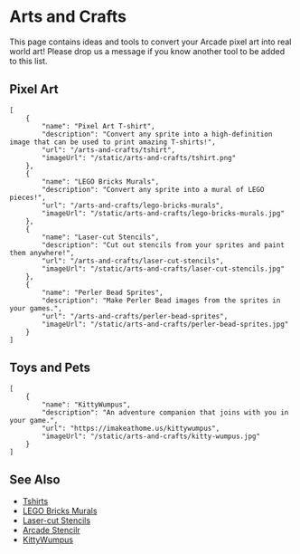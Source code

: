 # Arts and Crafts

This page contains ideas and tools to convert your Arcade pixel art
into real world art! Please drop us a message if you know another tool to be added to this list.

## Pixel Art

```codecard
[
    {
        "name": "Pixel Art T-shirt",
        "description": "Convert any sprite into a high-definition image that can be used to print amazing T-shirts!",
        "url": "/arts-and-crafts/tshirt",
        "imageUrl": "/static/arts-and-crafts/tshirt.png"
    },
    {
        "name": "LEGO Bricks Murals",
        "description": "Convert any sprite into a mural of LEGO pieces!",
        "url": "/arts-and-crafts/lego-bricks-murals",
        "imageUrl": "/static/arts-and-crafts/lego-bricks-murals.jpg"
    },
    {
        "name": "Laser-cut Stencils",
        "description": "Cut out stencils from your sprites and paint them anywhere!",
        "url": "/arts-and-crafts/laser-cut-stencils",
        "imageUrl": "/static/arts-and-crafts/laser-cut-stencils.jpg"
    },
    {
        "name": "Perler Bead Sprites",
        "description": "Make Perler Bead images from the sprites in your games.",
        "url": "/arts-and-crafts/perler-bead-sprites",
        "imageUrl": "/static/arts-and-crafts/perler-bead-sprites.jpg"
    }
]
```

## Toys and Pets

```codecard
[
    {
        "name": "KittyWumpus",
        "description": "An adventure companion that joins with you in your game.",
        "url": "https://imakeathome.us/kittywumpus",
        "imageUrl": "/static/arts-and-crafts/kitty-wumpus.jpg"
    }
]
```

## See Also

* [Tshirts](/arts-and-crafts/tshirt.md)
* [LEGO Bricks Murals](/arts-and-crafts/lego-bricks-murals)
* [Laser-cut Stencils](/arts-and-crafts/laser-cut-stencils)
* [Arcade Stencilr](https://arcade-stencils.glitch.me/)
* [KittyWumpus](https://imakeathome.us/kittywumpus)

